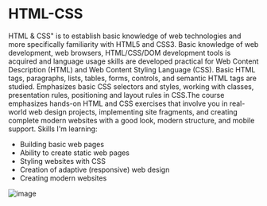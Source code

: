 # HTML-CSS
HTML & CSS" is to establish basic knowledge of web technologies and more specifically familiarity with HTML5 and CSS3. Basic knowledge of web development, web browsers, HTML/CSS/DOM development tools is acquired and language usage skills are developed practical for Web Content Description (HTML) and Web Content Styling Language (CSS). Basic HTML tags, paragraphs, lists, tables, forms, controls, and semantic HTML tags are studied. Emphasizes basic CSS selectors and styles, working with classes, presentation rules, positioning and layout rules in CSS.The course emphasizes hands-on HTML and CSS exercises that involve you in real-world web design projects, implementing site fragments, and creating complete modern websites with a good look, modern structure, and mobile support.
Skills I'm learning:
- Building basic web pages
- Ability to create static web pages
- Styling websites with CSS
- Creation of adaptive (responsive) web design
- Creating modern websites

![image](https://user-images.githubusercontent.com/106109182/236213941-ec55c5b8-f34d-4b6d-beb2-e79fd7ba1513.png)
